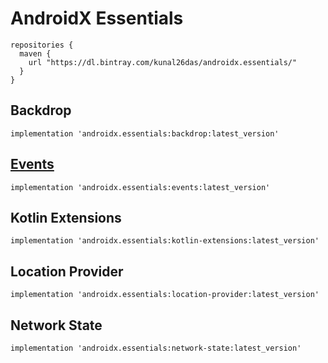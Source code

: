 # AndroidX Essentials
```
repositories {
  maven {
    url "https://dl.bintray.com/kunal26das/androidx.essentials/"
  }
}
```
## Backdrop
```
implementation 'androidx.essentials:backdrop:latest_version'
```
## [Events](https://bintray.com/kunal26das/androidx.essentials/events)
```
implementation 'androidx.essentials:events:latest_version'
```
## Kotlin Extensions
```
implementation 'androidx.essentials:kotlin-extensions:latest_version'
```
## Location Provider
```
implementation 'androidx.essentials:location-provider:latest_version'
```
## Network State
```
implementation 'androidx.essentials:network-state:latest_version'
```
